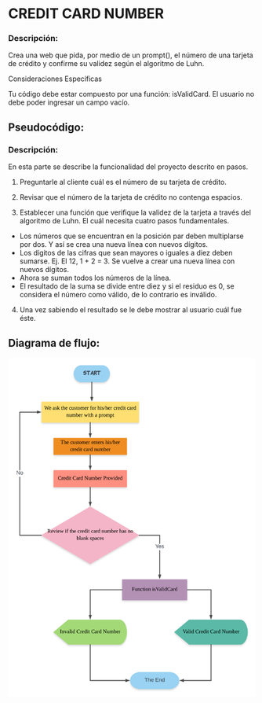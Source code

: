 # CREDIT CARD NUMBER 

### Descripción: 

Crea una web que pida, por medio de un prompt(), el número de una tarjeta de crédito y confirme su validez según el algoritmo de Luhn. 

Consideraciones Específicas

Tu código debe estar compuesto por una función: isValidCard.
El usuario no debe poder ingresar un campo vacío.

## Pseudocódigo:
### Descripción:
En esta parte se describe la funcionalidad del proyecto descrito en pasos. 

1. Preguntarle al cliente cuál es el número de su tarjeta de crédito. 

2. Revisar que el número de la tarjeta de crédito no contenga espacios.

3. Establecer una función que verifique la validez de la tarjeta a través del algoritmo de Luhn. El cuál necesita cuatro pasos fundamentales.
* Los números que se encuentran en la posición par deben multiplarse por dos. Y así se crea una nueva línea con nuevos dígitos.
* Los dígitos de las cifras que sean mayores o iguales a diez deben sumarse. Ej. El 12, 1 + 2 = 3. Se vuelve a crear una nueva línea con nuevos dígitos. 
* Ahora se suman todos los números de la línea. 
* El resultado de la suma se divide entre diez y si el residuo es 0, se considera el número como válido, de lo contrario es inválido.

4. Una vez sabiendo el resultado se le debe mostrar al usuario cuál fue éste. 

## Diagrama de flujo:

![Diagrama de flujo del problema CREDITCARD](assets/image/flowDiagram.png)